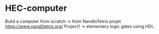 # HEC-computer
Build a computer from scratch -> from NandtoTetris projet https://www.nand2tetris.org/
Project1 -> elementary logic gates using HDL 
